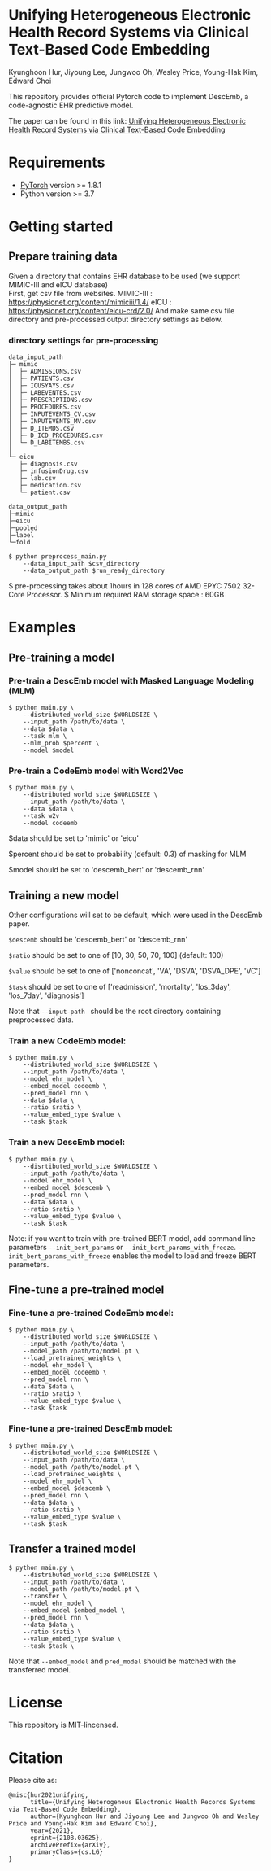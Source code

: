 # Unifying Heterogeneous Electronic Health Record Systems via Clinical Text-Based Code Embedding
Kyunghoon Hur, Jiyoung Lee, Jungwoo Oh, Wesley Price, Young-Hak Kim, Edward Choi

This repository provides official Pytorch code to implement DescEmb, a code-agnostic EHR predictive model.

The paper can be found in this link:
[Unifying Heterogeneous Electronic Health Record Systems via Clinical Text-Based Code Embedding](https://arxiv.org/abs/2108.03625)

# Requirements

* [PyTorch](http://pytorch.org/) version >= 1.8.1
* Python version >= 3.7

# Getting started
## Prepare training data
Given a directory that contains EHR database to be used (we support MIMIC-III and eICU database)  
First, get csv file from websites.
MIMIC-III : https://physionet.org/content/mimiciii/1.4/
eICU : https://physionet.org/content/eicu-crd/2.0/
And make same csv file directory and pre-processed output directory settings as below.


### directory settings for pre-processing
```
data_input_path
├─ mimic
│  ├─ ADMISSIONS.csv
│  ├─ PATIENTS.csv
│  ├─ ICUSYAYS.csv
│  ├─ LABEVENTES.csv
│  ├─ PRESCRIPTIONS.csv
│  ├─ PROCEDURES.csv
│  ├─ INPUTEVENTS_CV.csv
│  ├─ INPUTEVENTS_MV.csv
│  ├─ D_ITEMDS.csv
│  ├─ D_ICD_PROCEDURES.csv
│  └─ D_LABITEMBS.csv
│
└─ eicu
   ├─ diagnosis.csv
   ├─ infusionDrug.csv
   ├─ lab.csv
   ├─ medication.csv
   └─ patient.csv
```
```
data_output_path
├─mimic
├─eicu
├─pooled
├─label
└─fold
```
```shell script
$ python preprocess_main.py 
    --data_input_path $csv_directory
    --data_output_path $run_ready_directory 
```
$ pre-processing takes about 1hours in 128 cores of AMD EPYC 7502 32-Core Processor.
$ Minimum required RAM storage space : 60GB

# Examples
## Pre-training a model
### Pre-train a DescEmb model with Masked Language Modeling (MLM)

```shell script
$ python main.py \
    --distributed_world_size $WORLDSIZE \
    --input_path /path/to/data \
    --data $data \
    --task mlm \
    --mlm_prob $percent \
    --model $model
```

### Pre-train a CodeEmb model with Word2Vec

```shell script
$ python main.py \
    --distributed_world_size $WORLDSIZE \
    --input_path /path/to/data \
    --data $data \
    --task w2v
    --model codeemb
```
$data should be set to 'mimic' or 'eicu'

$percent should be set to probability (default: 0.3) of masking for MLM

$model should be set to 'descemb_bert' or 'descemb_rnn'

## Training a new model
Other configurations will set to be default, which were used in the DescEmb paper.

`$descemb` should be 'descemb_bert' or 'descemb_rnn'

`$ratio` should be set to one of [10, 30, 50, 70, 100] (default: 100)

`$value` should be set to one of ['nonconcat', 'VA', 'DSVA', 'DSVA_DPE', 'VC']

`$task` should be set to one of ['readmission', 'mortality', 'los_3day', 'los_7day', 'diagnosis']

Note that `--input-path ` should be the root directory containing preprocessed data.
### Train a new CodeEmb model:

```shell script
$ python main.py \
    --distributed_world_size $WORLDSIZE \
    --input_path /path/to/data \
    --model ehr_model \
    --embed_model codeemb \
    --pred_model rnn \
    --data $data \
    --ratio $ratio \
    --value_embed_type $value \
    --task $task
```
### Train a new DescEmb model:

```shell script
$ python main.py \
    --disrtibuted_world_size $WORLDSIZE \
    --input_path /path/to/data \
    --model ehr_model \
    --embed_model $descemb \
    --pred_model rnn \
    --data $data \
    --ratio $ratio \
    --value_embed_type $value \
    --task $task
```
Note: if you want to train with pre-trained BERT model, add command line parameters `--init_bert_params` or `--init_bert_params_with_freeze`. `--init_bert_params_with_freeze` enables the model to load and freeze BERT parameters.

## Fine-tune a pre-trained model

### Fine-tune a pre-trained CodeEmb model:

```shell script
$ python main.py \
    --distributed_world_size $WORLDSIZE \
    --input_path /path/to/data \
    --model_path /path/to/model.pt \
    --load_pretrained_weights \
    --model ehr_model \
    --embed_model codeemb \
    --pred_model rnn \
    --data $data \
    --ratio $ratio \
    --value_embed_type $value \
    --task $task
```
### Fine-tune a pre-trained DescEmb model:
```shell script
$ python main.py \
    --distributed_world_size $WORLDSIZE \
    --input_path /path/to/data \
    --model_path /path/to/model.pt \
    --load_pretrained_weights \
    --model ehr_model \
    --embed_model $descemb \
    --pred_model rnn \
    --data $data \
    --ratio $ratio \
    --value_embed_type $value \
    --task $task
```

## Transfer a trained model
```shell script
$ python main.py \
    --distributed_world_size $WORLDSIZE \
    --input_path /path/to/data \
    --model_path /path/to/model.pt \
    --transfer \
    --model ehr_model \
    --embed_model $embed_model \
    --pred_model rnn \
    --data $data \
    --ratio $ratio \
    --value_embed_type $value \
    --task $task \
```
Note that `--embed_model` and `pred_model` should be matched with the transferred model.

# License
This repository is MIT-lincensed.

# Citation
Please cite as:
```
@misc{hur2021unifying,
      title={Unifying Heterogenous Electronic Health Records Systems via Text-Based Code Embedding}, 
      author={Kyunghoon Hur and Jiyoung Lee and Jungwoo Oh and Wesley Price and Young-Hak Kim and Edward Choi},
      year={2021},
      eprint={2108.03625},
      archivePrefix={arXiv},
      primaryClass={cs.LG}
}
```
